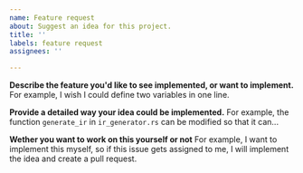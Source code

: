 ```yaml
---
name: Feature request
about: Suggest an idea for this project.
title: ''
labels: feature request
assignees: ''

---
```


**Describe the feature you'd like to see implemented, or want to implement.**
For example, I wish I could define two variables in one line.

**Provide a detailed way your idea could be implemented.**
For example, the function `generate_ir` in `ir_generator.rs` can be modified so that it can...

**Wether you want to work on this yourself or not**
For example, I want to implement this myself, so if this issue gets assigned to me, I will implement the idea and create a pull request.

